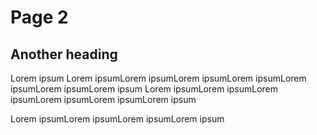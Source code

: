 # Page 2

## Another heading

Lorem ipsum Lorem ipsumLorem ipsumLorem ipsumLorem ipsumLorem ipsumLorem ipsumLorem ipsum
Lorem ipsumLorem ipsumLorem ipsumLorem ipsumLorem ipsumLorem ipsum

Lorem ipsumLorem ipsumLorem ipsumLorem ipsum